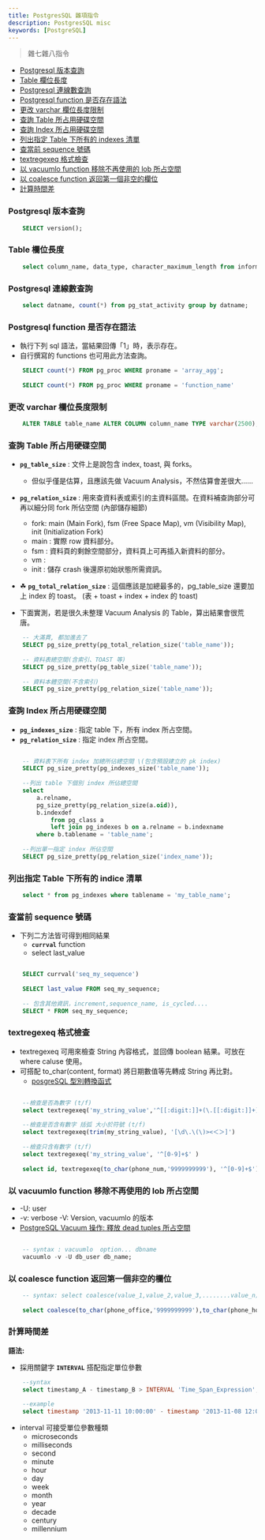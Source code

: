 ```yaml
---
title: PostgresSQL 雜項指令
description: PostgresSQL misc
keywords: [PostgreSQL]
---
```


> 雜七雜八指令  
* [Postgresql 版本查詢](#pg_version)
* [Table 欄位長度](#character_maximum_length)
* [Postgresql 連線數查詢](#online_connection)
* [Postgresql function 是否存在語法](#functions)
* [更改 varchar 欄位長度限制](#mod_col_length)
* [查詢 Table 所占用硬碟空間](#table_size)
* [查詢 Index 所占用硬碟空間](#index_size)
* [列出指定 Table 下所有的 indexes 清單](#list_index)
* [查當前 sequence 號碼](#seq_currval)
* [textregexeq 格式檢查](#textregexeq)
* [以 vacuumlo function 移除不再使用的 lob 所占空間](#vacuumlo)
* [以 coalesce function 返回第一個非空的欄位](#coalesce)
* [計算時間差](#time_interval)

### Postgresql 版本查詢 <span id="pg_version">&nbsp;</span>

```sql
    SELECT version();
```

### Table 欄位長度 <span id="character_maximum_length">&nbsp;</span>

```sql
    select column_name, data_type, character_maximum_length from information_schema.columns where table_name = 'my_table';
```

### Postgresql 連線數查詢 <span id="online_connection">&nbsp;</span>

```sql
    select datname, count(*) from pg_stat_activity group by datname;
```

### Postgresql function 是否存在語法 <span id="functions">&nbsp;</span>
* 執行下列 sql 語法，當結果回傳「1」時，表示存在。
* 自行撰寫的 functions 也可用此方法查詢。

```sql
    SELECT count(*) FROM pg_proc WHERE proname = 'array_agg';
    
    SELECT count(*) FROM pg_proc WHERE proname = 'function_name'
```

### 更改 varchar 欄位長度限制 <span id="mod_col_length">&nbsp;</span>

```sql
    ALTER TABLE table_name ALTER COLUMN column_name TYPE varchar(2500);
```

### 查詢 Table 所占用硬碟空間 <span id="table_size">&nbsp;</span>
* <code>__pg_table_size__</code> : 文件上是說包含 index, toast, 與 forks。
    * 但似乎僅是估算，且應該先做 Vacuum Analysis，不然估算會差很大...... 
* <code>__pg_relation_size__</code> : 用來查資料表或索引的主資料區間。在資料補查詢部分可再以細分同 fork 所佔空間 \(內部儲存細節)
    * fork: main \(Main Fork), fsm \(Free Space Map), vm \(Visibility Map), init \(Initialization Fork)
    * main : 實際 row 資料部分。
    * fsm : 資料頁的剩餘空間部分，資料頁上可再插入新資料的部分。
    * vm : 
    * init : 儲存 crash 後還原初始狀態所需資訊。
* ☘ <code>__pg_total_relation_size__</code> : 這個應該是加總最多的，pg_table_size 還要加上 index 的 toast。 \(表 + toast + index + index 的 toast)

    
* 下面實測，若是很久未整理 Vacuum Analysis 的 Table，算出結果會很荒唐。

```sql
    -- 大滿貫, 都加進去了
    SELECT pg_size_pretty(pg_total_relation_size('table_name'));
    
    -- 資料表總空間(含索引、TOAST 等)
    SELECT pg_size_pretty(pg_table_size('table_name'));
    
    -- 資料本體空間(不含索引)
    SELECT pg_size_pretty(pg_relation_size('table_name'));
```

### 查詢 Index 所占用硬碟空間 <span id="index_size">&nbsp;</span>
* <code>__pg_indexes_size__</code> : 指定 table 下，所有 index 所占空間。
* <code>__pg_relation_size__</code> : 指定 index 所占空間。

```sql

    -- 資料表下所有 index 加總所佔總空間 \(包含預設建立的 pk index)
    SELECT pg_size_pretty(pg_indexes_size('table_name'));
    
    --列出 table 下個別 index 所佔總空間
    select 
        a.relname, 
        pg_size_pretty(pg_relation_size(a.oid)), 
        b.indexdef
            from pg_class a
            left join pg_indexes b on a.relname = b.indexname
        where b.tablename = 'table_name';
        
    --列出單一指定 index 所佔空間
    SELECT pg_size_pretty(pg_relation_size('index_name'));
```

### 列出指定 Table 下所有的 indice 清單 <span id="list_index">&nbsp;</span>
```sql
    select * from pg_indexes where tablename = 'my_table_name';
```

### 查當前 sequence 號碼 <span id="seq_currval">&nbsp;</span>
* 下列二方法皆可得到相同結果
    * <code>__currval__</code> function
    * select last_value
    
```sql

    SELECT currval('seq_my_sequence')
    
    SELECT last_value FROM seq_my_sequence;
    
    -- 包含其他資訊，increment,sequence_name, is_cycled....
    SELECT * FROM seq_my_sequence;
```

### textregexeq 格式檢查 <span id="textregexeq">&nbsp;</span>
* textregexeq 可用來檢查 String 內容格式，並回傳 boolean 結果。可放在 where caluse 使用。
* 可搭配 to_char(content, format) 將日期數值等先轉成 String 再比對。
    * [posgreSQL 型別轉換函式](https://docs.postgresql.tw/the-sql-language/functions-and-operators/data-type-formatting-functions)

```sql

    --檢查是否為數字 (t/f)
    select textregexeq('my_string_value','^[[:digit:]]+(\.[[:digit:]]+)?$')
     
    --檢查是否含有數字 括弧 大小於符號 (t/f)
    select textregexeq(trim(my_string_value), '[\d\.\(\)><＜＞]')
     
    --檢查只含有數字 (t/f)
    select textregexeq('my_string_value', '^[0-9]+$' )
    
    select id, textregexeq(to_char(phone_num,'9999999999'), '^[0-9]+$') from profile order by id desc limit 10

```


### 以 vacuumlo function 移除不再使用的 lob 所占空間 <span id="vacuumlo">&nbsp;</span>
* -U: user
* -v: verbose
    -V: Version, vacuumlo 的版本
* [PostgreSQL Vacuum 操作: 釋放 dead tuples 所占空間](./PostgreSQL_Vacuum) 

```sql

    -- syntax : vacuumlo  option... dbname
    vacuumlo -v -U db_user db_name;
```



### 以 coalesce function 返回第一個非空的欄位 <span id="coalesce">&nbsp;</span>

```sql
    -- syntax: select coalesce(value_1,value_2,value_3,........value_n)...
    
    select coalesce(to_char(phone_office,'9999999999'),to_char(phone_home,'9999999999')) from profile;
```

### 計算時間差 <span id="time_interval ">&nbsp;</span>
__語法:__
* 採用關鍵字 <code>__INTERVAL__</code> 搭配指定單位參數

```sql
    --syntax
    select timestamp_A - timestamp_B > INTERVAL 'Time_Span_Expression';
    
    --example
    select timestamp '2013-11-11 10:00:00' - timestamp '2013-11-08 12:00:00' > INTERVAL '4 hour';
```

* interval 可接受單位參數種類
    * microseconds
    * milliseconds
    * second
    * minute
    * hour
    * day
    * week
    * month
    * year
    * decade
    * century
    * millennium